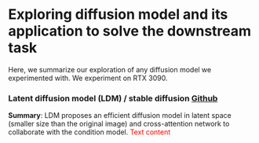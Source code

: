 # Exploring diffusion model and its application to solve the downstream task
Here, we summarize our exploration of any diffusion model we experimented with. We experiment on RTX 3090. 

### Latent diffusion model (LDM) / stable diffusion [Github](https://github.com/CompVis/latent-diffusion)
**Summary**: LDM proposes an efficient diffusion model in latent space (smaller size than the original image) and cross-attention network to collaborate with the condition model.<span style="color:red">
Text content
</span>
